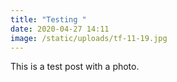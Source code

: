 ```yaml
---
title: "Testing "
date: 2020-04-27 14:11
image: /static/uploads/tf-11-19.jpg
---
```

This is a test post with a photo.